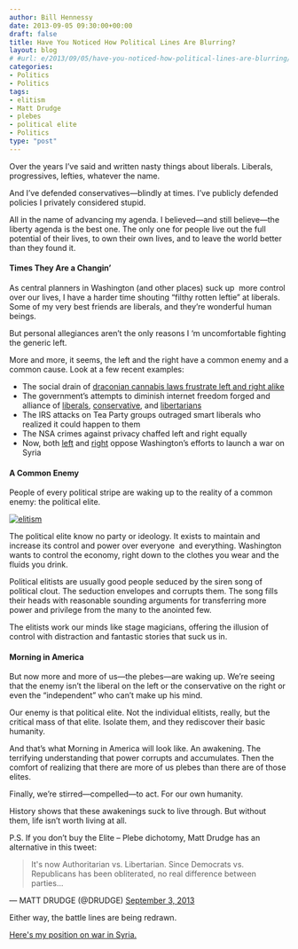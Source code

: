 ```yaml
---
author: Bill Hennessy
date: 2013-09-05 09:30:00+00:00
draft: false
title: Have You Noticed How Political Lines Are Blurring?
layout: blog
# #url: e/2013/09/05/have-you-noticed-how-political-lines-are-blurring/
categories:
- Politics
- Politics
tags:
- elitism
- Matt Drudge
- plebes
- political elite
- Politics
type: "post"
---
```


Over the years I’ve said and written nasty things about liberals. Liberals, progressives, lefties, whatever the name.

And I’ve defended conservatives—blindly at times. I’ve publicly defended policies I privately considered stupid.

All in the name of advancing my agenda. I believed—and still believe—the liberty agenda is the best one. The only one for people live out the full potential of their lives, to own their own lives, and to leave the world better than they found it.


#### Times They Are a Changin’


As central planners in Washington (and other places) suck up  more control over our lives, I have a harder time shouting “filthy rotten leftie” at liberals. Some of my very best friends are liberals, and they’re wonderful human beings.

But personal allegiances aren’t the only reasons I ‘m uncomfortable fighting the generic left.

More and more, it seems, the left and the right have a common enemy and a common cause. Look at a few recent examples:



  * The social drain of [draconian cannabis laws frustrate left and right alike](https://www.google.com/url?sa=t&rct=j&q=&esrc=s&source=web&cd=6&cad=rja&ved=0CFkQFjAF&url=http%3A%2F%2Freason.com%2Fpoll%2F2011%2F10%2F18%2Fnew-gallup-survey-majority-of&ei=DFgnUte6GY__qQHEk4HQCg&usg=AFQjCNFi4IqA2WmPt08HaxRZIKtBH-CNmA&sig2=srPhDE0beG1dbIBxpTv0AQ&bvm=bv.51495398,d.aWM)
  * The government’s attempts to diminish internet freedom forged and alliance of [liberals](https://www.huffingtonpost.com/news/stop-online-piracy-act), [conservative](https://www.theblaze.com/stories/2011/12/27/conservatives-bloggers-stepping-up-to-speak-out-against-sopa/), and [libertarians](https://reason.com/24-7/2013/06/08/governments-attempting-to-control-the-in)
  * The IRS attacks on Tea Party groups outraged smart liberals who realized it could happen to them
  * The NSA crimes against privacy chaffed left and right equally
  * Now, both [left](https://www.businessinsider.com/syria-war-resolution-pccc-liberal-democrats-oppose-obama-vote-2013-9) and [right](https://www.redstate.com/2013/09/02/conservatives-should-oppose-syrian-intervention/) oppose Washington’s efforts to launch a war on Syria



#### A Common Enemy


People of every political stripe are waking up to the reality of a common enemy: the political elite.

[![elitism](https://hennessysview.com/wp-content/uploads/2013/09/elitism.jpg)
](https://riverdaughter.wordpress.com/2008/10/14/why-do-elitist-liberals-support-obama/)

The political elite know no party or ideology. It exists to maintain and increase its control and power over everyone  and everything. Washington wants to control the economy, right down to the clothes you wear and the fluids you drink.

Political elitists are usually good people seduced by the siren song of political clout. The seduction envelopes and corrupts them. The song fills their heads with reasonable sounding arguments for transferring more power and privilege from the many to the anointed few.

The elitists work our minds like stage magicians, offering the illusion of control with distraction and fantastic stories that suck us in.


#### Morning in America


But now more and more of us—the plebes—are waking up. We’re seeing that the enemy isn’t the liberal on the left or the conservative on the right or even the “independent” who can’t make up his mind.

Our enemy is that political elite. Not the individual elitists, really, but the critical mass of that elite. Isolate them, and they rediscover their basic humanity.

And that’s what Morning in America will look like. An awakening. The terrifying understanding that power corrupts and accumulates. Then the comfort of realizing that there are more of us plebes than there are of those elites.

Finally, we’re stirred—compelled—to act. For our own humanity.

History shows that these awakenings suck to live through. But without them, life isn’t worth living at all.



P.S. If you don’t buy the Elite – Plebe dichotomy, Matt Drudge has an alternative in this tweet:


> It's now Authoritarian vs. Libertarian. Since Democrats vs. Republicans has been obliterated, no real difference between parties...

— MATT DRUDGE (@DRUDGE) [September 3, 2013](https://twitter.com/DRUDGE/statuses/374918870047277057)


Either way, the battle lines are being redrawn.

[Here's my position on war in Syria.](https://hennessysview.com/2013/09/04/im-crazy-dont-believe-president/)
